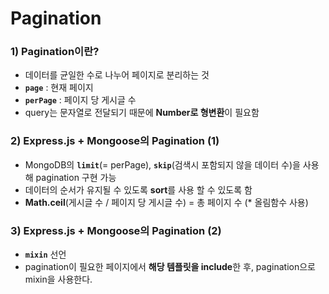 # Pagination
### 1) Pagination이란?
- 데이터를 균일한 수로 나누어 페이지로 분리하는 것
- <b>`page`</b> : 현재 페이지
- <b>`perPage`</b> : 페이지 당 게시글 수
- query는 문자열로 전달되기 때문에 <b>Number로 형변환</b>이 필요함

### 2) Express.js + Mongoose의 Pagination (1)
- MongoDB의 <b>`limit`</b>(= perPage), <b>`skip`</b>(검색시 포함되지 않을 데이터 수)을 사용해 pagination 구현 가능
- 데이터의 순서가 유지될 수 있도록 <b>sort</b>를 사용 할 수 있도록 함
- <b>Math.ceil</b>(게시글 수 / 페이지 당 게시글 수) = 총 페이지 수 (* 올림함수 사용)
  
### 3) Express.js + Mongoose의 Pagination (2)
- <b>`mixin`</b> 선언
- pagination이 필요한 페이지에서 <b>해당 템플릿을 include</b>한 후, pagination으로 </b>mixin</b>을 사용한다.
